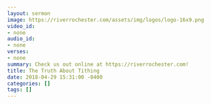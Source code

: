 ```yaml
---
layout: sermon
image: https://riverrochester.com/assets/img/logos/logo-16x9.png
video_id:
- none
audio_id:
- none
verses:
- none
summary: Check us out online at https://riverrochester.com!
title: The Truth About Tithing
date: 2018-04-29 15:31:00 -0400
categories: []
tags: []
---
```

